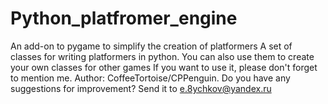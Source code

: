 # Python_platfromer_engine
An add-on to pygame to simplify the creation of platformers
A set of classes for writing platformers in python. You can also use them to create your own classes for other games
If you want to use it, please don't forget to mention me.
Author: CoffeeTortoise/CPPenguin.
Do you have any suggestions for improvement? Send it to e.8ychkov@yandex.ru
